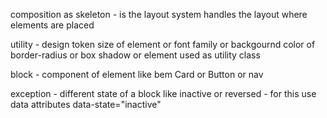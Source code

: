   

composition as skeleton -  is the layout system
handles the layout where elements are placed

  

utility - design token size of element or font family or backgournd color of border-radius or box shadow or element used as utility class

  

block - component of element like bem Card or Button or nav

  
  

exception - different state of a block like inactive or reversed - for this use data attributes data-state="inactive"